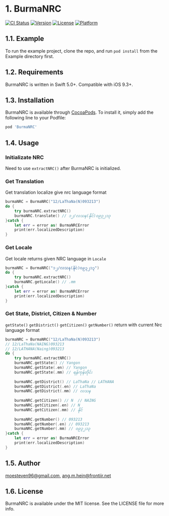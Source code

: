 # 1. BurmaNRC

[![CI Status](https://img.shields.io/travis/moesteven96@gmail.com/BurmaNRC.svg?style=flat)](https://travis-ci.org/moesteven96@gmail.com/BurmaNRC)
[![Version](https://img.shields.io/cocoapods/v/BurmaNRC.svg?style=flat)](https://cocoapods.org/pods/BurmaNRC)
[![License](https://img.shields.io/cocoapods/l/BurmaNRC.svg?style=flat)](https://cocoapods.org/pods/BurmaNRC)
[![Platform](https://img.shields.io/cocoapods/p/BurmaNRC.svg?style=flat)](https://cocoapods.org/pods/BurmaNRC)

## 1.1. Example

To run the example project, clone the repo, and run `pod install` from the Example directory first.

## 1.2. Requirements

BurmaNRC is written in Swift 5.0+. Compatible with iOS 9.3+.

## 1.3. Installation

BurmaNRC is available through [CocoaPods](https://cocoapods.org). To install
it, simply add the following line to your Podfile:

```ruby
pod 'BurmaNRC'
```

## 1.4. Usage

### Initializate NRC
Need to use `extractNRC()` after BurmaNRC is initialized.

### Get Translation
Get translation localize give nrc language format
```swift
burmaNRC = BurmaNRC("12/LaThaNa(N)093213")
do {
    try burmaNRC.extractNRC()
    burmaNRC.translate() // ၁၂/လသန(နိုင်)၀၉၃၂၁၃
}catch {
    let err = error as! BurmaNRCError
    print(err.localizedDescription)
}
```

### Get Locale
Get locale returns given NRC language in `Locale`
```swift
burmaNRC = BurmaNRC("၁၂/လသန(နိုင်)၀၉၃၂၁၃")
do {
    try burmaNRC.extractNRC()
    burmaNRC.getLocale() // .mm
}catch {
    let err = error as! BurmaNRCError
    print(err.localizedDescription)
}
```

### Get State, District, Citizen & Number
`getState()` `getDistrict()` `getCitizen()` `getNumber()` return with current Nrc language format
```swift
burmaNRC = BurmaNRC("12/LaThaNa(N)093213") 
// 12/LaThaNa(NAING)093213
// 12/LATHANA(Naing)093213
do {
    try burmaNRC.extractNRC()
    burmaNRC.getState() // Yangon
    burmaNRC.getState(.en) // Yangon
    burmaNRC.getState(.mm) // ရန်ကုန်တိုင်း
    
    burmaNRC.getDistrict() // LaThaNa // LATHANA
    burmaNRC.getDistrict(.en) // LaThaNa
    burmaNRC.getDistrict(.mm) // လသန
    
    burmaNRC.getCitizen() // N  // NAING
    burmaNRC.getCitizen(.en) // N
    burmaNRC.getCitizen(.mm) // နိုင်
    
    burmaNRC.getNumber() // 093213
    burmaNRC.getNumber(.en) // 093213
    burmaNRC.getNumber(.mm) // ၀၉၃၂၁၃
}catch {
    let err = error as! BurmaNRCError
    print(err.localizedDescription)
}
```

## 1.5. Author

moesteven96@gmail.com, ang.m.hein@frontiir.net

## 1.6. License

BurmaNRC is available under the MIT license. See the LICENSE file for more info.
